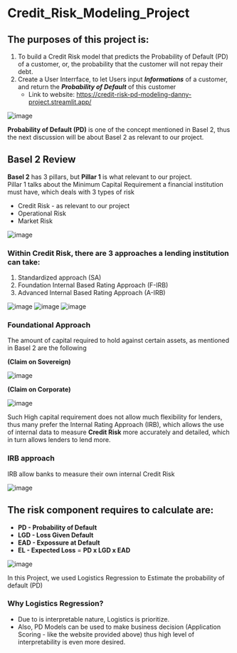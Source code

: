 # Credit_Risk_Modeling_Project
## The purposes of this project is:  
1. To build a Credit Risk model that predicts the Probability of Default (PD) of a customer, or, the probability that the customer will not repay their debt.
2. Create a User Interrface, to let Users input **_Informations_** of a customer, and return the **_Probability of Default_** of this customer
   - Link to website: https://credit-risk-pd-modeling-danny-project.streamlit.app/

![image](https://github.com/user-attachments/assets/e151fee7-316a-43c4-a10d-cb50d555112b)


**Probability of Default (PD)** is one of the concept mentioned in Basel 2, thus the next discussion will be about Basel 2 as relevant to our project.

## Basel 2 Review
**Basel 2** has 3 pillars, but **Pillar 1** is what relevant to our project.  
Pillar 1 talks about the Minimum Capital Requirement a financial institution must have, which deals with 3 types of risk
- Credit Risk - as relevant to our project
- Operational Risk
- Market Risk

![image](https://github.com/user-attachments/assets/1e58ca85-9409-4e8f-97d6-b04cc08340bb)

###  Within Credit Risk, there are 3 approaches a lending institution can take:  
1. Standardized approach (SA)
2. Foundation Internal Based Rating Approach (F-IRB)
3. Advanced Internal Based Rating Approach (A-IRB)

![image](https://github.com/user-attachments/assets/9a719055-6a7c-42be-bbd7-5ff0a1db3352)
![image](https://github.com/user-attachments/assets/b00bb55c-e72e-4e77-8a35-3e585e15034a)
![image](https://github.com/user-attachments/assets/50363918-ae23-482f-85cd-c7edbb61bcf5)

### Foundational Approach  
The amount of capital required to hold against certain assets, as mentioned in Basel 2 are the following  

**(Claim on Sovereign)**  

![image](https://github.com/user-attachments/assets/31880481-7bd8-474e-97ce-53239813a068)

**(Claim on Corporate)**

![image](https://github.com/user-attachments/assets/1a61c13e-64f4-4d7a-915b-c95c7f0fd950)

Such High capital requirement does not allow much flexibility for lenders, thus many prefer the Internal Rating Approach (IRB), which allows the use of internal data to measure **Credit Risk** more accurately and detailed, which in turn allows lenders to lend more.

### IRB approach
IRB allow banks to measure their own internal Credit Risk  

![image](https://github.com/user-attachments/assets/69b77dce-4c05-4689-bc8a-003665d0323f)

## The risk component requires to calculate are: 
- **PD - Probability of Default**
- **LGD - Loss Given Default**
- **EAD - Expossure at Default**
- **EL - Expected Loss** = **PD x LGD x EAD**

![image](https://github.com/user-attachments/assets/1fa42a0f-1718-4883-af71-f8cebca691df)

In this Project, we used Logistics Regression to Estimate the probability of default (PD)   

### Why Logistics Regression?
- Due to is interpretable nature, Logistics is prioritize.
- Also, PD Models can be used to make business decision (Application Scoring - like the website provided above) thus high level of interpretability is even more desired.
